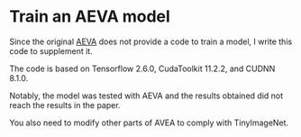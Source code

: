 # Train an AEVA model

Since the original [AEVA](https://github.com/JunfengGo/AEVA-Blackbox-Backdoor-Detection-main) does not provide a code to train a model, I write this code to supplement it.

The code is based on Tensorflow 2.6.0, CudaToolkit 11.2.2, and CUDNN 8.1.0.

Notably, the model was tested with AEVA and the results obtained did not reach the results in the paper.

You also need to modify other parts of AVEA to comply with TinyImageNet.
